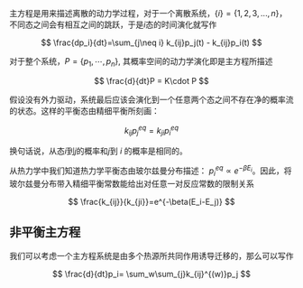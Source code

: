 主方程是用来描述离散的动力学过程，对于一个离散系统，$\{i\}=\{1,2,3,...,n\}$，不同态之间会有相互之间的跳跃，于是$i$态的时间演化就写作

$$
\frac{dp_i}{dt}=\sum_{j\neq i} k_{ij}p_j(t) - k_{ij}p_i(t)
$$

对于整个系统，$P=\{p_1,\cdots, p_n\}$, 其概率空间的动力学演化即是主方程所描述

$$
\frac{d}{dt}P = K\cdot P
$$

假设没有外力驱动，系统最后应该会演化到一个任意两个态之间不存在净的概率流的状态。这样的平衡态由精细平衡所刻画：

$$
k_{ij}p_j^{eq}=k_{ji}p_i^{eq}
$$

换句话说，从态$i$到$j$的概率和$j$到 $i$ 的概率是相同的。

从热力学中我们知道热力学平衡态由玻尔兹曼分布描述： $p_i^{eq}\propto e^{-\beta E_i}$。因此，将玻尔兹曼分布带入精细平衡常数能给出对任意一对反应常数的限制关系

$$
\frac{k_{ij}}{k_{ji}}=e^{-\beta(E_i-E_j)}
$$

## 非平衡主方程

我们可以考虑一个主方程系统是由多个热源所共同作用诱导迁移的，那么可以写作

$$
\frac{d}{dt}p_i= \sum_w\sum_{j}k_{ij}^{(w)}p_j
$$